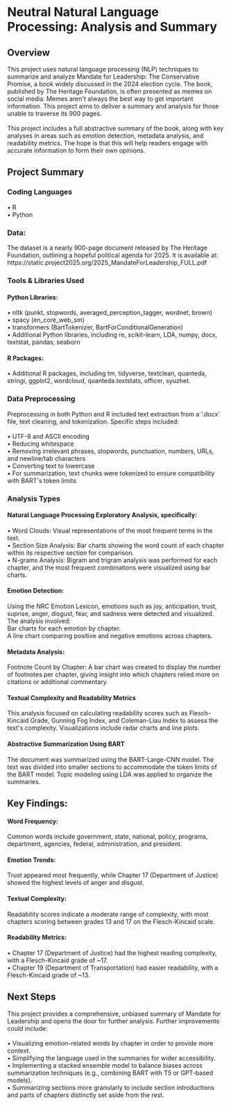 <h1>Neutral Natural Language Processing: Analysis and Summary</h1>
<h2>Overview</h2>
This project uses natural language processing (NLP) techniques to summarize and analyze Mandate for Leadership: The Conservative Promise, a book widely discussed in the 2024 election cycle. The book, published by The Heritage Foundation, is often presented as memes on social media. Memes aren't always the best way to get important information. This project aims to deliver a summary and analysis for those unable to traverse its 900 pages. 
<br>
<br>
This project includes a full abstractive summary of the book, along with key analyses in areas such as emotion detection, metadata analysis, and readability metrics. The hope is that this will help readers engage with accurate information to form their own opinions. 
<h2>Project Summary</h2>
<h3>Coding Languages</h3> 
• R
<br>
• Python
<h3>Data:</h3>
The dataset is a nearly 900-page document released by The Heritage Foundation, outlining a hopeful political agenda for 2025. It is available at: https://static.project2025.org/2025_MandateForLeadership_FULL.pdf

<h3>Tools & Libraries Used</h3>
<h4>Python Libraries:</h4>
• nltk (punkt, stopwords, averaged_perception_tagger, wordnet, brown)
<br>
• spacy (en_core_web_sm)
<br>
• transformers (BartTokenizer, BartForConditionalGeneration)
<br>
• Additional Python libraries, including re, scikit-learn, LDA, numpy, docx, textstat, pandas, seaborn
<h4>R Packages:</h4> 
• Additional R packages, including tm, tidyverse, textclean, quanteda, stringi, ggplot2, wordcloud, quanteda.textstats, officer, syuzhet.
<h3>Data Preprocessing</h3>
Preprocessing in both Python and R included text extraction from a '.docx' file, text cleaning, and tokenization. Specific steps included: 
<br>
<br>
• UTF-8 and ASCII encoding
<br>
• Reducing whitespace
<br>
• Removing irrelevant phrases, stopwords, punctuation, numbers, URLs, and newline/tab characters
<br>
• Converting text to lowercase
<br>
• For summarization, text chunks were tokenized to ensure compatibility with BART's token limits
<h3>Analysis Types</h3>
<h4>Natural Language Processing Exploratory Analysis, specifically:</h4>
• Word Clouds: Visual representations of the most frequent terms in the text. 
<br>
• Section Size Analysis: Bar charts showing the word count of each chapter within its respective section for comparison. 
<br>
• N-grams Analysis: Bigram and trigram analysis was performed for each chapter, and the most frequent combinations were visualized using bar charts. 
<h4>Emotion Detection:</h4> 
Using the NRC Emotion Lexicon, emotions such as joy, anticipation, trust, suprise, anger, disgust, fear, and sadness were detected and visualized. The analysis involved: 
<br>
Bar charts for each emotion by chapter. 
<br>
A line chart comparing positive and negative emotions across chapters. 
<h4>Metadata Analysis:</h4>
Footnote Count by Chapter: A bar chart was created to display the number of footnotes per chapter, giving insight into which chapters relied more on citations or additional commentary. 
<h4>Textual Complexity and Readability Metrics</h4>
This analysis focused on calculating readability scores such as Flesch-Kincaid Grade, Gunning Fog Index, and Coleman-Liau Index to assess the text's complexity. Visualizations include radar charts and line plots. 
<h4>Abstractive Summarization Using BART</h4>
The document was summarized using the BART-Large-CNN model. The text was divided into smaller sections to accommodate the token limits of the BART model. Topic modeling using LDA was applied to organize the summaries. 
<h2>Key Findings:</h2>
<h4>Word Frequency:</h4> Common words include government, state, national, policy, programs, department, agencies, federal, administration, and president. 
<h4>Emotion Trends:</h4> Trust appeared most frequently, while Chapter 17 (Department of Justice) showed the highest levels of anger and disgust. 
<h4>Textual Complexity:</h4> Readability scores indicate a moderate range of complexity, with most chapters scoring between grades 13 and 17 on the Flesch-Kincaid scale.
<h4>Readability Metrics:</h4> • Chapter 17 (Department of Justice) had the highest reading complexity, with a Flesch-Kincaid grade of ~17.
<br>
• Chapter 19 (Department of Transportation) had easier readability, with a Flesch-Kincaid grade of ~13. 
<h2>Next Steps</h2>
This project provides a comprehensive, unbiased summary of Mandate for Leadership and opens the door for further analysis. Further improvements could include:
<br>
<br>
• Visualizing emotion-related words by chapter in order to provide more context.
<br>
• Simplifying the language used in the summaries for wider accessibility.
<br>
• Implementing a stacked ensemble model to balance biases across summarization techniques (e.g., combining BART with T5 or GPT-based models). 
<br>
• Summarizing sections more granularly to include section introductions and parts of chapters distinctly set aside from the rest. 

